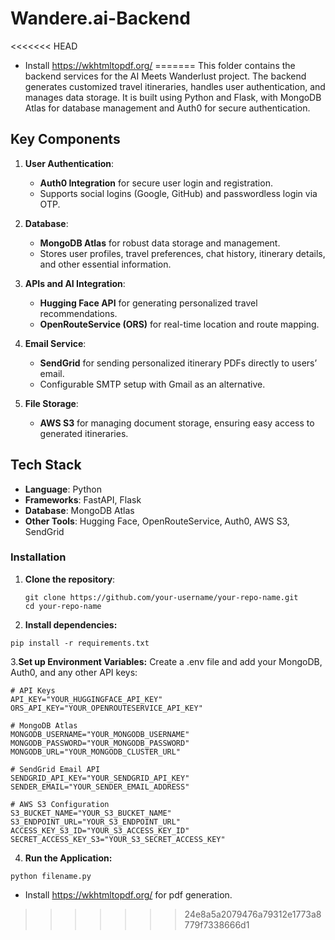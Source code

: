 # Wandere.ai-Backend

<<<<<<< HEAD
- Install https://wkhtmltopdf.org/
=======
This folder contains the backend services for the AI Meets Wanderlust project. The backend generates customized travel itineraries, handles user authentication, and manages data storage. It is built using Python and Flask, with MongoDB Atlas for database management and Auth0 for secure authentication.

## Key Components

1. **User Authentication**: 
   - **Auth0 Integration** for secure user login and registration.
   - Supports social logins (Google, GitHub) and passwordless login via OTP.

2. **Database**:
   - **MongoDB Atlas** for robust data storage and management.
   - Stores user profiles, travel preferences, chat history, itinerary details, and other essential information.

3. **APIs and AI Integration**:
   - **Hugging Face API** for generating personalized travel recommendations.
   - **OpenRouteService (ORS)** for real-time location and route mapping.

4. **Email Service**:
   - **SendGrid** for sending personalized itinerary PDFs directly to users’ email.
   - Configurable SMTP setup with Gmail as an alternative.

5. **File Storage**:
   - **AWS S3** for managing document storage, ensuring easy access to generated itineraries.

## Tech Stack

- **Language**: Python
- **Frameworks**: FastAPI, Flask
- **Database**: MongoDB Atlas
- **Other Tools**: Hugging Face, OpenRouteService, Auth0, AWS S3, SendGrid



### Installation
1. **Clone the repository**:
   ```
   git clone https://github.com/your-username/your-repo-name.git
   cd your-repo-name
   ```
2. **Install dependencies:**
  ```
  pip install -r requirements.txt
  ```

3.**Set up Environment Variables:**
Create a .env file and add your MongoDB, Auth0, and any other API keys:

```
# API Keys
API_KEY="YOUR_HUGGINGFACE_API_KEY"
ORS_API_KEY="YOUR_OPENROUTESERVICE_API_KEY"

# MongoDB Atlas
MONGODB_USERNAME="YOUR_MONGODB_USERNAME"
MONGODB_PASSWORD="YOUR_MONGODB_PASSWORD"
MONGODB_URL="YOUR_MONGODB_CLUSTER_URL"

# SendGrid Email API
SENDGRID_API_KEY="YOUR_SENDGRID_API_KEY"
SENDER_EMAIL="YOUR_SENDER_EMAIL_ADDRESS"

# AWS S3 Configuration
S3_BUCKET_NAME="YOUR_S3_BUCKET_NAME"
S3_ENDPOINT_URL="YOUR_S3_ENDPOINT_URL"
ACCESS_KEY_S3_ID="YOUR_S3_ACCESS_KEY_ID"
SECRET_ACCESS_KEY_S3="YOUR_S3_SECRET_ACCESS_KEY"
```

4. **Run the Application:**
```
python filename.py
```


- Install https://wkhtmltopdf.org/ for pdf generation. 
>>>>>>> 24e8a5a2079476a79312e1773a8779f7338666d1
